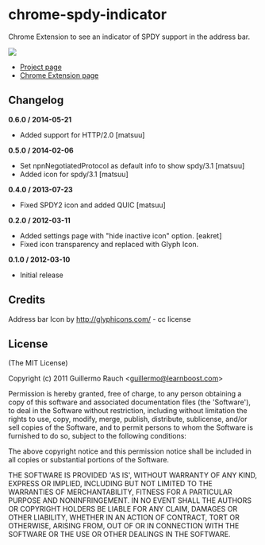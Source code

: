 
# chrome-spdy-indicator

Chrome Extension to see an indicator of SPDY support in the address bar.

![](http://f.cl.ly/items/0O0i2U0x0F0h1Y2b0d0F/screen.png)

- [Project page](http://www.devthought.com/2012/03/10/chrome-spdy-indicator/)
- [Chrome Extension page](https://chrome.google.com/webstore/detail/mpbpobfflnpcgagjijhmgnchggcjblin)

## Changelog

**0.6.0 / 2014-05-21**

  * Added support for HTTP/2.0 [matsuu]

**0.5.0 / 2014-02-06**

  * Set npnNegotiatedProtocol as default info to show spdy/3.1 [matsuu]
  * Added icon for spdy/3.1 [matsuu]

**0.4.0 / 2013-07-23**

  * Fixed SPDY2 icon and added QUIC [matsuu]

**0.2.0 / 2012-03-11**

  * Added settings page with "hide inactive icon" option. [eakret]
  * Fixed icon transparency and replaced with Glyph Icon.

**0.1.0 / 2012-03-10**

  * Initial release

## Credits

Address bar Icon by http://glyphicons.com/ - cc license

## License 

(The MIT License)

Copyright (c) 2011 Guillermo Rauch &lt;guillermo@learnboost.com&gt;

Permission is hereby granted, free of charge, to any person obtaining
a copy of this software and associated documentation files (the
'Software'), to deal in the Software without restriction, including
without limitation the rights to use, copy, modify, merge, publish,
distribute, sublicense, and/or sell copies of the Software, and to
permit persons to whom the Software is furnished to do so, subject to
the following conditions:

The above copyright notice and this permission notice shall be
included in all copies or substantial portions of the Software.

THE SOFTWARE IS PROVIDED 'AS IS', WITHOUT WARRANTY OF ANY KIND,
EXPRESS OR IMPLIED, INCLUDING BUT NOT LIMITED TO THE WARRANTIES OF
MERCHANTABILITY, FITNESS FOR A PARTICULAR PURPOSE AND NONINFRINGEMENT.
IN NO EVENT SHALL THE AUTHORS OR COPYRIGHT HOLDERS BE LIABLE FOR ANY
CLAIM, DAMAGES OR OTHER LIABILITY, WHETHER IN AN ACTION OF CONTRACT,
TORT OR OTHERWISE, ARISING FROM, OUT OF OR IN CONNECTION WITH THE
SOFTWARE OR THE USE OR OTHER DEALINGS IN THE SOFTWARE.
